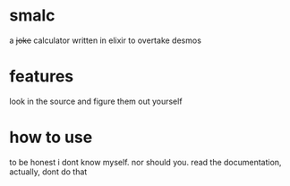 # smalc
 a ~~joke~~ calculator written in elixir to overtake desmos

# features

look in the source and figure them out yourself

# how to use

to be honest i dont know myself. nor should you.
read the documentation, actually, dont do that
